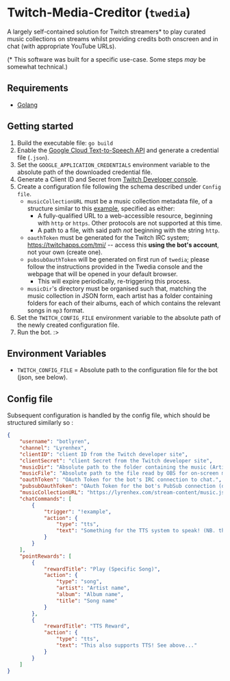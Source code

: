 # Twitch-Media-Creditor (`twedia`)

A largely self-contained solution for Twitch streamers* to play curated music collections on streams whilst providing credits both onscreen and in chat (with appropriate YouTube URLs).

(* This software was built for a specific use-case. Some steps *may* be somewhat technical.)

## Requirements

- [Golang](https://go.dev)

## Getting started

1. Build the executable file: `go build`
2. Enable the [Google Cloud Text-to-Speech API](https://console.cloud.google.com/apis/api/texttospeech.googleapis.com/overview) and generate a credential file (`.json`).
3. Set the `GOOGLE_APPLICATION_CREDENTIALS` environment variable to the absolute path of the downloaded credential file.
4. Generate a Client ID and Secret from [Twitch Developer console](https://dev.twitch.tv).
5. Create a configuration file following the schema described under `Config file`.
    - `musicCollectionURL` must be a music collection metadata file, of a structure similar to this [example](https://lyrenhex.com/stream-content/music.json), specified as either:
        - A fully-qualified URL to a web-accessible resource, beginning with `http` or `https`. Other protocols are not supported at this time.
        - A path to a file, with said path *not* beginning with the string `http`.
    - `oauthToken` must be generated for the Twitch IRC system; https://twitchapps.com/tmi/ -- access this **using the bot's account**, not your own (create one).
    - `pubsubOauthToken` will be generated on first run of `twedia`; please follow the instructions provided in the Twedia console and the webpage that will be opened in your default browser.
        - This will expire periodically, re-triggering this process.
    - `musicDir`'s directory must be organised such that, matching the music collection in JSON form, each artist has a folder containing folders for each of their albums, each of which contains the relevant songs in `mp3` format.
6. Set the `TWITCH_CONFIG_FILE` environment variable to the absolute path of the newly created configuration file.
7. Run the bot. :>

## Environment Variables

- `TWITCH_CONFIG_FILE` = Absolute path to the configuration file for the bot (json, see below).

## Config file

Subsequent configuration is handled by the config file, which should be structured similarly so :

```json
{
    "username": "botlyren",
    "channel": "Lyrenhex",
    "clientID": "client ID from the Twitch developer site",
    "clientSecret": "client Secret from the Twitch developer site",
    "musicDir": "Absolute path to the folder containing the music (Artist -> Album -> Song.mp3)",
    "musicFile": "Absolute path to the file read by OBS for on-screen music credit.",
    "oauthToken": "OAuth Token for the bot's IRC connection to chat.",
    "pubsubOauthToken": "OAuth Token for the bot's PubSub connection (different to above -- this is generated using the web auth flow on first run, and does not need to be included in the config file when first running the application)",
    "musicCollectionURL": "https://lyrenhex.com/stream-content/music.json (replace with your own :) - this may be a local file path!)",
    "chatCommands": [
        {
            "trigger": "!example",
            "action": {
                "type": "tts",
                "text": "Something for the TTS system to speak! (NB. this uses Google Cloud; please see steps 2 and 3, and/or their docs for the Go library, to set this up)"
            }
        }
    ],
    "pointRewards": [
        {
            "rewardTitle": "Play (Specific Song)",
            "action": {
                "type": "song",
                "artist": "Artist name",
                "album": "Album name",
                "title": "Song name"
            }
        },
        {
            "rewardTitle": "TTS Reward",
            "action": {
                "type": "tts",
                "text": "This also supports TTS! See above..."
            }
        }
    ]
}
```
